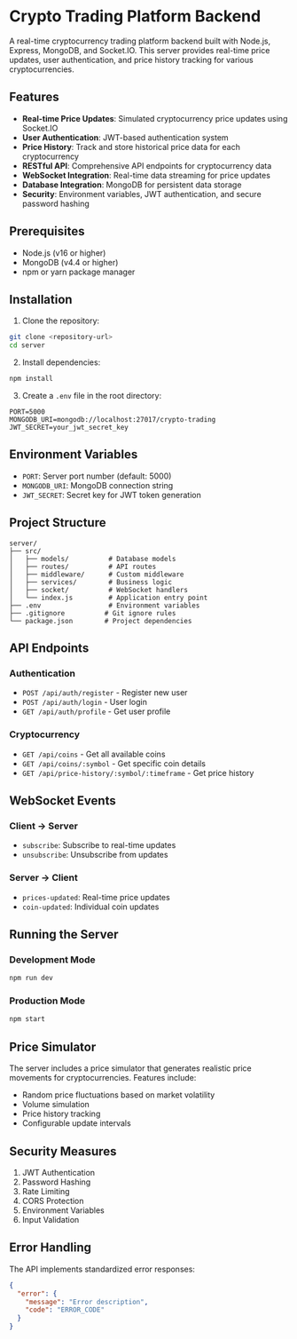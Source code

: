 # Crypto Trading Platform Backend

A real-time cryptocurrency trading platform backend built with Node.js, Express, MongoDB, and Socket.IO. This server provides real-time price updates, user authentication, and price history tracking for various cryptocurrencies.

## Features

- **Real-time Price Updates**: Simulated cryptocurrency price updates using Socket.IO
- **User Authentication**: JWT-based authentication system
- **Price History**: Track and store historical price data for each cryptocurrency
- **RESTful API**: Comprehensive API endpoints for cryptocurrency data
- **WebSocket Integration**: Real-time data streaming for price updates
- **Database Integration**: MongoDB for persistent data storage
- **Security**: Environment variables, JWT authentication, and secure password hashing

## Prerequisites

- Node.js (v16 or higher)
- MongoDB (v4.4 or higher)
- npm or yarn package manager

## Installation

1. Clone the repository:
```bash
git clone <repository-url>
cd server
```

2. Install dependencies:
```bash
npm install
```

3. Create a `.env` file in the root directory:
```env
PORT=5000
MONGODB_URI=mongodb://localhost:27017/crypto-trading
JWT_SECRET=your_jwt_secret_key
```

## Environment Variables

- `PORT`: Server port number (default: 5000)
- `MONGODB_URI`: MongoDB connection string
- `JWT_SECRET`: Secret key for JWT token generation

## Project Structure

```
server/
├── src/
│   ├── models/          # Database models
│   ├── routes/          # API routes
│   ├── middleware/      # Custom middleware
│   ├── services/        # Business logic
│   ├── socket/          # WebSocket handlers
│   └── index.js         # Application entry point
├── .env                 # Environment variables
├── .gitignore          # Git ignore rules
└── package.json        # Project dependencies
```

## API Endpoints

### Authentication
- `POST /api/auth/register` - Register new user
- `POST /api/auth/login` - User login
- `GET /api/auth/profile` - Get user profile

### Cryptocurrency
- `GET /api/coins` - Get all available coins
- `GET /api/coins/:symbol` - Get specific coin details
- `GET /api/price-history/:symbol/:timeframe` - Get price history

## WebSocket Events

### Client -> Server
- `subscribe`: Subscribe to real-time updates
- `unsubscribe`: Unsubscribe from updates

### Server -> Client
- `prices-updated`: Real-time price updates
- `coin-updated`: Individual coin updates

## Running the Server

### Development Mode
```bash
npm run dev
```

### Production Mode
```bash
npm start
```

## Price Simulator

The server includes a price simulator that generates realistic price movements for cryptocurrencies. Features include:

- Random price fluctuations based on market volatility
- Volume simulation
- Price history tracking
- Configurable update intervals

## Security Measures

1. JWT Authentication
2. Password Hashing
3. Rate Limiting
4. CORS Protection
5. Environment Variables
6. Input Validation

## Error Handling

The API implements standardized error responses:

```json
{
  "error": {
    "message": "Error description",
    "code": "ERROR_CODE"
  }
}
```


